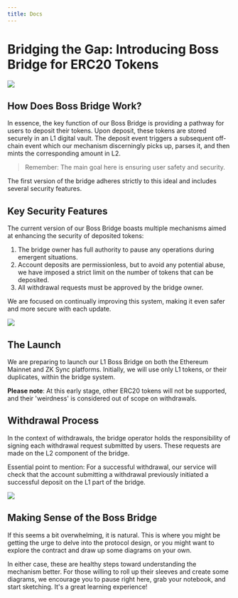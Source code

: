 ```yaml
---
title: Docs
---
```


## 

# Bridging the Gap: Introducing Boss Bridge for ERC20 Tokens

![](https://cdn.videotap.com/7JrqjCcxUyOafjUdWM9V-11.74.png)

## How Does Boss Bridge Work?

In essence, the key function of our Boss Bridge is providing a pathway for users to deposit their tokens. Upon deposit, these tokens are stored securely in an L1 digital vault. The deposit event triggers a subsequent off-chain event which our mechanism discerningly picks up, parses it, and then mints the corresponding amount in L2.

> Remember: The main goal here is ensuring user safety and security.

The first version of the bridge adheres strictly to this ideal and includes several security features.

## Key Security Features

The current version of our Boss Bridge boasts multiple mechanisms aimed at enhancing the security of deposited tokens:

1. The bridge owner has full authority to pause any operations during emergent situations.
2. Account deposits are permissionless, but to avoid any potential abuse, we have imposed a strict limit on the number of tokens that can be deposited.
3. All withdrawal requests must be approved by the bridge owner.

We are focused on continually improving this system, making it even safer and more secure with each update.

![](https://cdn.videotap.com/DSoIzu6Rtt37d8MackPQ-55.77.png)

## The Launch

We are preparing to launch our L1 Boss Bridge on both the Ethereum Mainnet and ZK Sync platforms. Initially, we will use only L1 tokens, or their duplicates, within the bridge system.

**Please note**: At this early stage, other ERC20 tokens will not be supported, and their 'weirdness' is considered out of scope on withdrawals.

## Withdrawal Process

In the context of withdrawals, the bridge operator holds the responsibility of signing each withdrawal request submitted by users. These requests are made on the L2 component of the bridge.

Essential point to mention: For a successful withdrawal, our service will check that the account submitting a withdrawal previously initiated a successful deposit on the L1 part of the bridge.

![](https://cdn.videotap.com/oRDUILrsz7wMudIoZwVx-76.32.png)

## Making Sense of the Boss Bridge

If this seems a bit overwhelming, it is natural. This is where you might be getting the urge to delve into the protocol design, or you might want to explore the contract and draw up some diagrams on your own.

In either case, these are healthy steps toward understanding the mechanism better. For those willing to roll up their sleeves and create some diagrams, we encourage you to pause right here, grab your notebook, and start sketching. It's a great learning experience!
